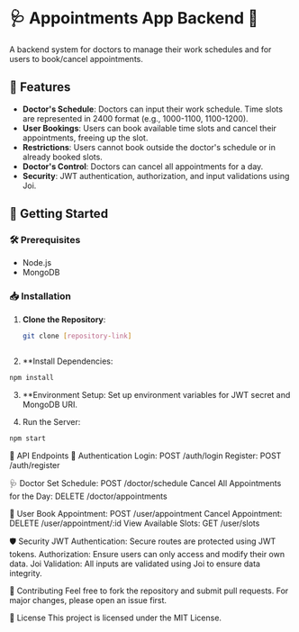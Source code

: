 # 🩺 Appointments App Backend 📅

A backend system for doctors to manage their work schedules and for users to book/cancel appointments.

## 🌟 Features

- **Doctor's Schedule**: Doctors can input their work schedule. Time slots are represented in 2400 format (e.g., 1000-1100, 1100-1200).
- **User Bookings**: Users can book available time slots and cancel their appointments, freeing up the slot.
- **Restrictions**: Users cannot book outside the doctor's schedule or in already booked slots.
- **Doctor's Control**: Doctors can cancel all appointments for a day.
- **Security**: JWT authentication, authorization, and input validations using Joi.

## 🚀 Getting Started

### 🛠️ Prerequisites

- Node.js
- MongoDB

### 📥 Installation

1. **Clone the Repository**:
   ```bash
   git clone [repository-link]
  
2. **Install Dependencies:
```bash
npm install
```

3. **Environment Setup: Set up environment variables for JWT secret and MongoDB URI.

4. Run the Server:
```bash
npm start 
```

📜 API Endpoints
🔐 Authentication
Login: POST /auth/login
Register: POST /auth/register

🩺 Doctor
Set Schedule: POST /doctor/schedule
Cancel All Appointments for the Day: DELETE /doctor/appointments

🙋 User
Book Appointment: POST /user/appointment
Cancel Appointment: DELETE /user/appointment/:id
View Available Slots: GET /user/slots

🛡️ Security
JWT Authentication: Secure routes are protected using JWT tokens.
Authorization: Ensure users can only access and modify their own data.
Joi Validation: All inputs are validated using Joi to ensure data integrity.

🎨 Contributing
Feel free to fork the repository and submit pull requests. For major changes, please open an issue first.

📝 License
This project is licensed under the MIT License.

